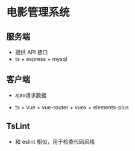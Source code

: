 # 电影管理系统

## 服务端

+ 提供 API 接口
+ ts + express + mysql

## 客户端

+ ajax请求数据

+ ts + vue + vue-router + vuex + elements-plus

## TsLint

+ 和 eslint 相似，用于检查代码风格

